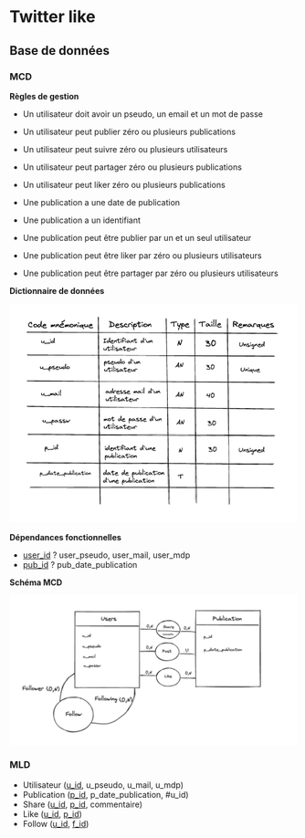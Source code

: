 # Twitter like
## Base de données
### MCD
**Règles de gestion** 
- Un utilisateur doit avoir un pseudo, un email et un mot de passe 
- Un utilisateur peut publier zéro ou plusieurs publications
- Un utilisateur peut suivre zéro ou plusieurs utilisateurs
- Un utilisateur peut partager zéro ou plusieurs publications
- Un utilisateur peut liker zéro ou plusieurs publications

- Une publication a une date de publication
- Une publication a un identifiant 
- Une publication peut être publier par un et un seul utilisateur
- Une publication peut être liker par zéro ou plusieurs utilisateurs
- Une publication peut être partager par zéro ou plusieurs utilisateurs 

**Dictionnaire de données**

![image info](img/dictionnaire.png)

**Dépendances fonctionnelles**
- <ins>user_id</ins> ? user_pseudo, user_mail, user_mdp
- <ins>pub_id</ins> ? pub_date_publication

**Schéma MCD**

![image info](img/schema_MCD.png)

### MLD
- Utilisateur (<ins>u_id</ins>, u_pseudo, u_mail, u_mdp)
- Publication (<ins>p_id</ins>, p_date_publication, #u_id)
- Share (<ins>u_id</ins>, <ins>p_id</ins>, commentaire)
- Like (<ins>u_id</ins>, <ins>p_id</ins>)
- Follow (<ins>u_id</ins>, <ins>f_id</ins>)
